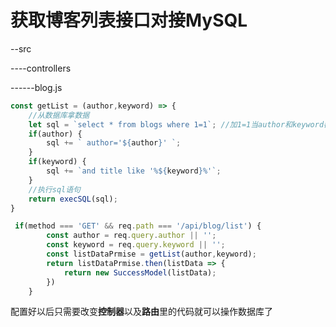 # 获取博客列表接口对接MySQL

--src

----controllers

------blog.js

```js
const getList = (author,keyword) => {
    //从数据库拿数据
    let sql = `select * from blogs where 1=1`; //加1=1当author和keyword都没有也不会出错
    if(author) {
        sql += ` author='${author}' `;
    }
    if(keyword) {
        sql += `and title like '%${keyword}%'`;
    }
    //执行sql语句
    return execSQL(sql);
}
```



```js
 if(method === 'GET' && req.path === '/api/blog/list') {
        const author = req.query.author || '';
        const keyword = req.query.keyword || '';
        const listDataPrmise = getList(author,keyword);
        return listDataPrmise.then(listData => {
            return new SuccessModel(listData);
        })
    }
```



配置好以后只需要改变**控制器**以及**路由**里的代码就可以操作数据库了

